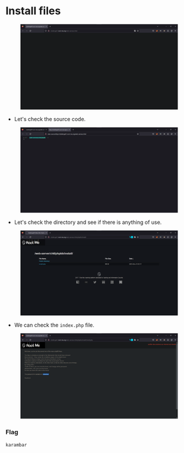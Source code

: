 # Install files

<figure><img src="../../.gitbook/assets/1 (102).png" alt=""><figcaption></figcaption></figure>

* Let's check the source code.

<figure><img src="../../.gitbook/assets/2 (97).png" alt=""><figcaption></figcaption></figure>

* Let's check the directory and see if there is anything of use.&#x20;

<figure><img src="../../.gitbook/assets/3 (84).png" alt=""><figcaption></figcaption></figure>

* We can check the `index.php` file.

<figure><img src="../../.gitbook/assets/4 (66).png" alt=""><figcaption></figcaption></figure>

### Flag

```
karambar
```
